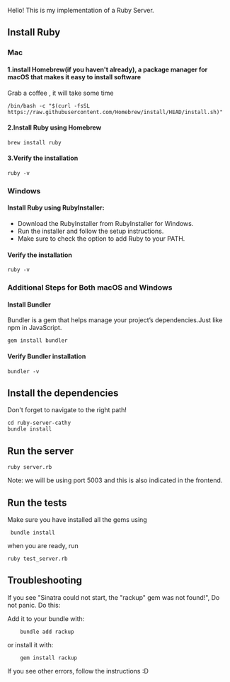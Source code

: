 Hello! This is my implementation of a Ruby Server.


## Install Ruby

### Mac

#### 1.install Homebrew(if you haven't already), a package manager for macOS that makes it easy to install software

Grab a coffee , it will take some time

```
/bin/bash -c "$(curl -fsSL https://raw.githubusercontent.com/Homebrew/install/HEAD/install.sh)"
```

#### 2.Install Ruby using Homebrew
```
brew install ruby
```

#### 3.Verify the installation
```
ruby -v
```


### Windows

#### Install Ruby using RubyInstaller:
- Download the RubyInstaller from RubyInstaller for Windows.
- Run the installer and follow the setup instructions. 
- Make sure to check the option to add Ruby to your PATH.

#### Verify the installation
```
ruby -v
```

### Additional Steps for Both macOS and Windows

#### Install Bundler
Bundler is a gem that helps manage your project’s dependencies.Just like npm in JavaScript.

```
gem install bundler
```
#### Verify Bundler installation
```
bundler -v
```

## Install the dependencies

Don't forget to navigate to the right path!
```
cd ruby-server-cathy
bundle install
```


## Run the server
```
ruby server.rb
```

Note: we will be using port 5003 and this is also indicated in the frontend.

## Run the tests

Make sure you have installed all the gems using 
```
 bundle install
```

when you are ready, run

```
ruby test_server.rb
```

## Troubleshooting

If you see "Sinatra could not start, the "rackup" gem was not found!",
Do not panic. Do this:

Add it to your bundle with:
```
    bundle add rackup
```
or install it with:
```
    gem install rackup
```

If you see other errors, follow the instructions :D